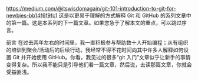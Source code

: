 https://medium.com/@itswisdomagain/git-101-introduction-to-git-for-newbies-bb14f6f9fc1
这是以更易于理解的方式解释 Git 和 GitHub 的系列文章中的第一篇。这是本系列的下一篇文章。如果您急于了解本文的重点，可以跳过序言。

前言
在过去两年左右的时间里，我一直积极参与帮助数十人开始编程；从有组织的培训到聚会/活动后的后续行动。我经常不得不花时间向其中许多人解释如何设置 Git 并开始使用 GitHub。你看，我见过的很多“git 入门”文章似乎让新手的事情变得复杂。所以我不能只是引导他们看一篇文章，然后说，去读那篇文章，你就会受益匪浅。

